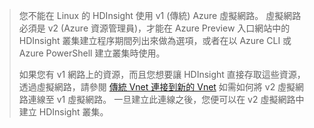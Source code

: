 > 您不能在 Linux 的 HDInsight 使用 v1 (傳統) Azure 虛擬網路。 虛擬網路必須是 v2 (Azure 資源管理員)，才能在 Azure Preview 入口網站中的 HDInsight 叢集建立程序期間列出來做為選項，或者在以 Azure CLI 或 Azure PowerShell 建立叢集時使用。
>
> 如果您有 v1 網路上的資源，而且您想要讓 HDInsight 直接存取這些資源，透過虛擬網路，請參閱 [傳統 Vnet 連接到新的 Vnet](../virtual-network/virtual-networks-arm-asm-s2s.md) 如需如何將 v2 虛擬網路連線至 v1 虛擬網路。 一旦建立此連線之後，您便可以在 v2 虛擬網路中建立 HDInsight 叢集。




